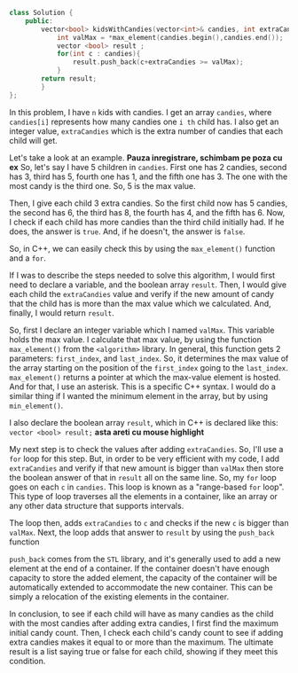 ```cpp
class Solution {
    public:
        vector<bool> kidsWithCandies(vector<int>& candies, int extraCandies) {
            int valMax = *max_element(candies.begin(),candies.end());
            vector <bool> result ;
            for(int c : candies){
                result.push_back(c+extraCandies >= valMax);
            }
        return result;
        }
};
```

In this problem, I have `n` kids with candies. I get an array `candies`, where `candies[i]` represents how many candies one `i th` child has. I also get an integer value, `extraCandies` which is the extra number of candies that each child will get.

Let's take a look at an example. **Pauza inregistrare, schimbam pe poza cu ex**
So, let's say I have 5 children in `candies`. 
First one has 2 candies, 
second has 3, 
third has 5, 
fourth one has 1, 
and the fifth one has 3.
The one with the most candy is the third one. So, 5 is the max value.

Then, I give each child 3 extra candies. 
So the first child now has 5 candies, 
the second has 6, 
the third has 8, 
the fourth has 4,
and the fifth has 6.
Now, I check if each child has more candies than the third child initially had. 
If he does, the answer is `true`. And, if he doesn't, the answer is `false`.

So, in C++, we can easily check this by using the `max_element()` function and a `for`.

If I was to describe the steps needed to solve this algorithm, I would first need to declare a variable, and the boolean array `result`. Then, I would give each child the `extraCandies` value and verify if the new amount of candy that the child has is more than the max value which we calculated. And, finally, I would return `result`.

So, first I declare an integer variable which I named `valMax`. This variable holds the max value. I calculate that max value, by using the function `max_element()` from the `<algorithm>` library. 
In general, this function gets 2 parameters: `first_index`, and `last_index`. 
So, it determines the max value of the array starting on the position of the `first_index` going to the `last_index`.
`max_element()` returns a pointer at which the max-value element is hosted. 
And for that, I use an asterisk. This is a specific C++ syntax. I would do a similar thing if I wanted the minimum element in the array, but by using `min_element()`.

I also declare the boolean array `result`, which in C++ is declared like this:
`vector <bool> result;` **asta areti cu mouse highlight**

My next step is to check the values after adding `extraCandies`. So, I'll use a `for` loop for this step. But, in order to be very efficient with my code, I add `extraCandies` and verify if that new amount is bigger than `valMax` then store the boolean answer of that in `result` all on the same line.
So, my `for` loop goes on each `c` in `candies`. This loop is known as a "range-based `for` loop". This type of loop traverses all the elements in a container, like an array or any other data structure that supports intervals.

The loop then, adds `extraCandies` to `c` and checks if the new `c` is bigger than `valMax`. Next, the loop adds that answer to `result` by using the `push_back` function

`push_back` comes from the `STL` library, and it's generally used to add a new element at the end of a container. If the container doesn't have enough capacity to store the added element, the capacity of the container will be automatically extended to accommodate the new container. This can be simply a relocation of the existing elements in the container.

In conclusion, to see if each child will have as many candies as the child with the most candies after adding extra candies, I first find the maximum initial candy count. Then, I check each child's candy count to see if adding extra candies makes it equal to or more than the maximum. The ultimate result is a list saying true or false for each child, showing if they meet this condition.
